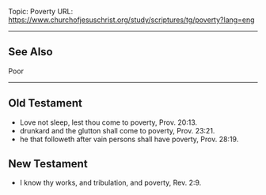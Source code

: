 Topic: Poverty
URL: https://www.churchofjesuschrist.org/study/scriptures/tg/poverty?lang=eng

---

## See Also

Poor

---

## Old Testament

- Love not sleep, lest thou come to poverty, Prov. 20:13.
- drunkard and the glutton shall come to poverty, Prov. 23:21.
- he that followeth after vain persons shall have poverty, Prov. 28:19.

## New Testament

- I know thy works, and tribulation, and poverty, Rev. 2:9.

